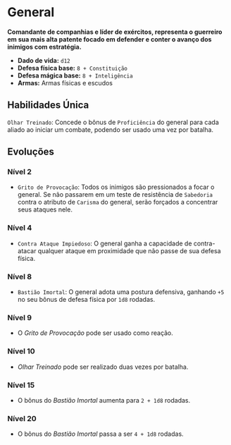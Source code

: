 # General
**Comandante de companhias e líder de exércitos, representa o guerreiro em sua mais alta patente focado em defender e conter o avanço dos inimigos com estratégia.**

- **Dado de vida:** `d12`
- **Defesa física base:** `8 + Constituição`
- **Defesa mágica base:** `8 + Inteligência`
- **Armas:** Armas físicas e escudos

## Habilidades Única
`Olhar Treinado`: Concede o bônus de `Proficiência` do general para cada aliado ao iniciar um combate, podendo ser usado uma vez por batalha.

## Evoluções
### Nível 2
- `Grito de Provocação`: Todos os inimigos são pressionados a focar o general. Se não passarem em um teste de resistência de `Sabedoria` contra o atributo de `Carisma` do general, serão forçados a concentrar seus ataques nele.

### Nível 4
- `Contra Ataque Impiedoso`: O general ganha a capacidade de contra-atacar qualquer ataque em proximidade que não passe de sua defesa física.

### Nível 8
- `Bastião Imortal`: O general adota uma postura defensiva, ganhando `+5` no seu bônus de defesa física por `1d8` rodadas.

### Nível 9
- O *Grito de Provocação* pode ser usado como reação.

### Nível 10
- *Olhar Treinado* pode ser realizado duas vezes por batalha.

### Nível 15
- O bônus do *Bastião Imortal* aumenta para `2 + 1d8` rodadas.

### Nível 20
- O bônus do *Bastião Imortal* passa a ser `4 + 1d8` rodadas.